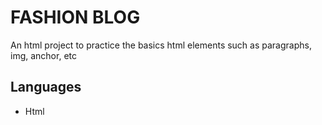 # FASHION BLOG
An html project to practice the basics html elements such as paragraphs, img, anchor, etc

## Languages
* Html
